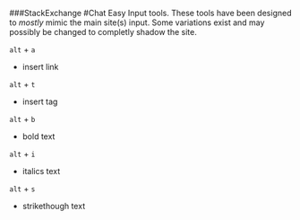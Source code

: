 ###StackExchange
#Chat Easy Input tools.
These tools have been designed to *mostly* mimic the main site(s) input. Some variations exist and may possibly be changed to completly shadow the site. 

`alt` + `a`
* insert link

`alt` + `t`
* insert tag

`alt` + `b`
* bold text

`alt` + `i`
* italics text

`alt` + `s`
* strikethough text
